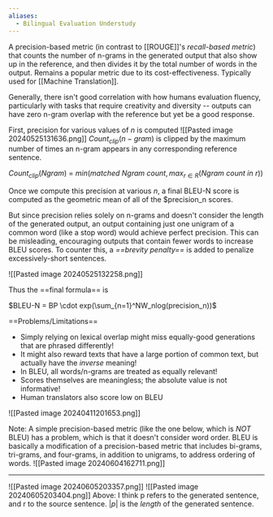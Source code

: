 ```yaml
---
aliases:
  - Bilingual Evaluation Understudy
---
```

A precision-based metric (in contrast to [[ROUGE]]'s *recall-based metric*) that counts the number of n-grams in the generated output that also show up in the reference, and then divides it by the total number of words in the output. Remains a popular metric due to its cost-effectiveness. Typically used for [[Machine Translation]].

Generally, there isn't good correlation with how humans evaluation fluency, particularly with tasks that require creativity and diversity -- outputs can have zero n-gram overlap with the reference but yet be a good response.

First, precision for various values of $n$ is computed
![[Pasted image 20240525131636.png]]
$Count_{clip}(n-gram)$ is clipped by the maximum number of times an n-gram appears in any corresponding reference sentence.

$Count_{clip}(Ngram)$ = $min(matched\: Ngram\: count, max_{r\in{R}}(Ngram\: count\: in\: r))$ 

Once we compute this precision at various $n$, a final BLEU-N score is computed as the geometric mean of all of the $precision_n scores.

But since precision relies solely on n-grams and doesn't consider the length of the generated output, an output containing just one unigram of a common word (like a stop word) would achieve perfect precision. This can be misleading, encouraging outputs that contain fewer words to increase BLEU scores. To counter this, a *==brevity penalty==* is added to penalize excessively-short sentences.

![[Pasted image 20240525132258.png]]

Thus the ==final formula== is

$BLEU-N = BP \cdot exp(\sum_{n=1}^NW_nlog(precision_n))$ 

==Problems/Limitations==
- Simply relying on lexical overlap might miss equally-good generations that are phrased differently!
- It might also reward texts that have a large portion of common text, but actually have the *inverse* meaning!
- In BLEU, all words/n-grams are treated as equally relevant!
- Scores themselves are meaningless; the absolute value is not informative!
- Human translators also score low on BLEU


![[Pasted image 20240411201653.png]]


Note:
A simple precision-based metric (like the one below, which is *NOT* BLEU) has a problem, which is that it doesn't consider word order. BLEU is basically a modification of a precision-based metric that includes bi-grams, tri-grams, and four-grams, in addition to unigrams, to address ordering of words.
![[Pasted image 20240604162711.png]]

---

![[Pasted image 20240605203357.png]]
![[Pasted image 20240605203404.png]]
Above: I think p refers to the generated sentence, and r to the source sentence. $|p|$ is the *length* of the generated sentence.



